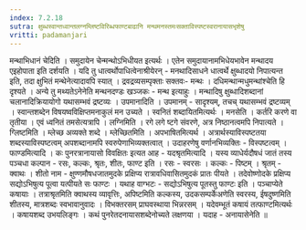```yaml
---
index: 7.2.18
sutra: क्षुब्धस्वान्तध्वान्तलग्नम्लिष्टविरिब्धफाण्टबाढानि मन्थमनस्तमःसक्ताविस्पष्टस्वरानायासभृशेषु
vritti: padamanjari
---
```


  मन्थाभिधानं चेदिति । समुदायेन चेन्मन्थोऽभिधीयत इत्यर्थः । एतेन समुदायानामभिधेयभावेन मन्थादय  एइहोपाता इति दर्शयति । यदि तु धात्वर्थोपाधित्वेनाश्रीयेरन् - मनथादिसाधने धात्वर्थे क्षुब्धादयो निपात्यन्त इति, तदा क्षुभितं मन्थेनेत्यादावपि स्यात् । द्रवद्रव्यसम्पृक्ताः सक्तवः- मन्थः । दधिमन्थान्मधुमन्थांश्चेति हि दृश्यते । अन्ये तु मथ्यतेऽनेनेति मन्थनदण्डः खञ्जकः - मन्थ इत्याहुः । मन्थादिषु क्षुब्धादिशब्दानां चलानादिक्रियायोगो यथासम्भवं द्रष्टव्यः । उपमानादिति । उपमानम् - सादृश्यम्, तचच् यथासम्भवं द्रष्टव्यम् ।  स्वान्तशब्देन विषयष्वविक्षिप्तमनाकुलं मन उच्यते । स्वनितं शब्दायितमित्यर्थः । मनसेति । कर्तरि करणे वा तृतीया । एवं ध्वनितं तमसेत्यत्रापि ।  लग्निमिति । रगे लगे ष्टगे संवरणे, अत्र निष्ठानत्वमपि निपात्यते ।  ग्लिष्टमिति । म्लेच्छ अव्यक्ते शब्दे । म्लेच्छितमिति । अपभाषितमित्यर्थ । अत्रार्थस्याविस्पष्टतया शब्दस्याविस्पष्टत्वम् अपशब्दानामपि स्वरुपेणाभिव्यक्तत्वात् । उदाहरणेषु वर्णानभिव्यक्तिः - विस्पष्टत्वम् । फाण्डमित्यादि । कः पुनरत्रानायासो विवक्षितः इत्यत आह - यदश्रृतमित्यादि । यस्य व्याधेर्यदौषधं जातं तस्य पञ्चधा कल्पान - रसः, कल्कः, श्रृतः, शीतः, फाण्ट इति । रसः - स्वरसः । कल्कः - पिष्टम् । श्रृतम् - क्वाथः । शीतो नाम - क्षुण्णमौषधजातमुदके प्रक्षिप्य रात्रावधिवासितमुदकं प्रातः पीयते । तदेवोष्णोदके प्रक्षिप्य सद्योऽभिषुत्य पूत्वा यत्पीयते सः फाण्टः । यथाह वाग्भटः - सद्योऽभिषुत्य पूतस्तु फाण्टः इति । पञ्चाप्येते कषायाः । तत्राश्रृतमिति क्वाथस्य व्यावृत्तिः, अपिष्टमिति कल्कस्य, उदकसम्पर्केअणेति स्वरस्य, ईषदुष्णमिति शीतस्य, मात्रशब्दः स्वभावानुवादः । विभक्तरसम् प्राघवस्थाया भिन्नरसम् । यदेवम्भूतं कषायं तत्फाण्टमित्यर्थः । कषायशब्द उभयलिङ्गः । कथं पुनरेतदनायासशब्देनोच्यते लक्षणया । यदाह - अनायासेनेति ॥